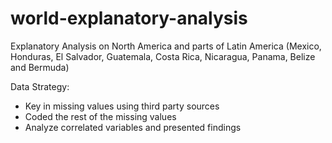 # world-explanatory-analysis
Explanatory Analysis on North America and parts of Latin America (Mexico, Honduras, El Salvador, Guatemala, Costa Rica, Nicaragua, Panama, Belize and Bermuda)

Data Strategy:
- Key in missing values using third party sources
- Coded the rest of the missing values
- Analyze correlated variables and presented findings
